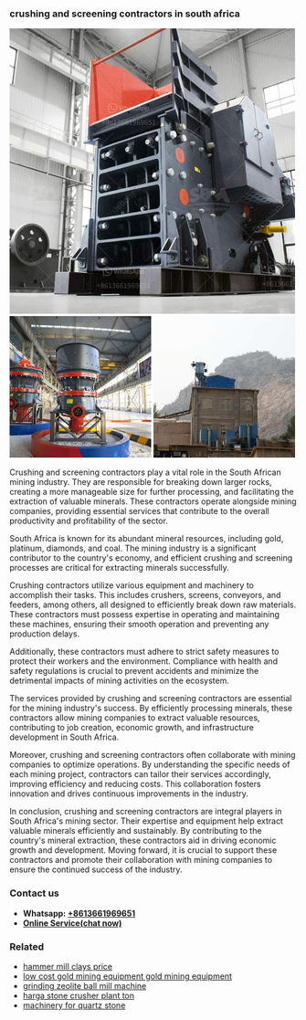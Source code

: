 <h3>crushing and screening contractors in south africa</h3><img src='1706768089.jpg' alt=''><p>Crushing and screening contractors play a vital role in the South African mining industry. They are responsible for breaking down larger rocks, creating a more manageable size for further processing, and facilitating the extraction of valuable minerals. These contractors operate alongside mining companies, providing essential services that contribute to the overall productivity and profitability of the sector.</p><p>South Africa is known for its abundant mineral resources, including gold, platinum, diamonds, and coal. The mining industry is a significant contributor to the country's economy, and efficient crushing and screening processes are critical for extracting minerals successfully.</p><p>Crushing contractors utilize various equipment and machinery to accomplish their tasks. This includes crushers, screens, conveyors, and feeders, among others, all designed to efficiently break down raw materials. These contractors must possess expertise in operating and maintaining these machines, ensuring their smooth operation and preventing any production delays.</p><p>Additionally, these contractors must adhere to strict safety measures to protect their workers and the environment. Compliance with health and safety regulations is crucial to prevent accidents and minimize the detrimental impacts of mining activities on the ecosystem.</p><p>The services provided by crushing and screening contractors are essential for the mining industry's success. By efficiently processing minerals, these contractors allow mining companies to extract valuable resources, contributing to job creation, economic growth, and infrastructure development in South Africa.</p><p>Moreover, crushing and screening contractors often collaborate with mining companies to optimize operations. By understanding the specific needs of each mining project, contractors can tailor their services accordingly, improving efficiency and reducing costs. This collaboration fosters innovation and drives continuous improvements in the industry.</p><p>In conclusion, crushing and screening contractors are integral players in South Africa's mining sector. Their expertise and equipment help extract valuable minerals efficiently and sustainably. By contributing to the country's mineral extraction, these contractors aid in driving economic growth and development. Moving forward, it is crucial to support these contractors and promote their collaboration with mining companies to ensure the continued success of the industry.</p><h3>Contact us</h3><ul><li><strong>Whatsapp:&nbsp;<a href="https://wa.me/8613661969651">+8613661969651</a></strong></li><li><a href="https://swt.shibang-china.com/?git&amp;zhl&amp;crushing and screening contractors in south africa"><strong>Online Service(chat now)</strong></a></li></ul><h3>Related</h3><ul><li><a href='hammer mill clays price.md'>hammer mill clays price</a></li><li><a href='low cost gold mining equipment gold mining equipment.md'>low cost gold mining equipment gold mining equipment</a></li><li><a href='grinding zeolite ball mill machine.md'>grinding zeolite ball mill machine</a></li><li><a href='harga stone crusher plant ton.md'>harga stone crusher plant ton</a></li><li><a href='machinery for quartz stone.md'>machinery for quartz stone</a></li></ul>